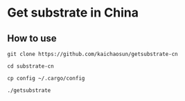 # Get substrate in China

## How to use
```shell
git clone https://github.com/kaichaosun/getsubstrate-cn

cd substrate-cn

cp config ~/.cargo/config

./getsubstrate
```

